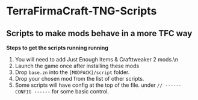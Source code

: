 # TerraFirmaCraft-TNG-Scripts
## Scripts to make mods behave in a more TFC way ##
<b>Steps to get the scripts running running</b>
1. You will need to add Just Enough Items & Crafttweaker 2 mods.\n
2. Launch the game once after installing these mods
3. Drop `base.zn` into the `[MODPACK]/script` folder.
4. Drop your chosen mod from the list of other scripts.
5. Some scripts will have config at the top of the file. under `// ------ CONFIG ------` for some basic control.
